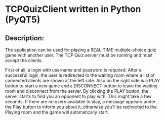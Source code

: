 # TCPQuizClient written in Python (PyQT5)

## Description:

  The application can be used for playing a REAL-TIME multiple-choice quiz game with another user.
  The TCP Quiz server must be running and must accept the clients.
  
  First of all, a login with username and password is required. After a successful login, the user is redirected to the waiting room
  where a list of connected clients are shown at the left side. Also on the right side is a PLAY button to start a new game and a DISCONNECT button
  to leave the waiting room and disconnect from the server.
  By clicking the PLAY button, the server starts to find you an opponent to play with. This might take a few seconds. If there are no users available to play, 
  a message appears under the Play button to inform you about it, otherwise you'll be redirected to the Playing room and the game will automatically start.
  
  
